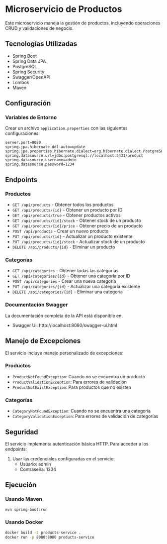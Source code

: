 # Microservicio de Productos

Este microservicio maneja la gestión de productos, incluyendo operaciones CRUD y validaciones de negocio.

## Tecnologías Utilizadas

- Spring Boot
- Spring Data JPA
- PostgreSQL
- Spring Security
- Swagger/OpenAPI
- Lombok
- Maven

## Configuración

### Variables de Entorno

Crear un archivo `application.properties` con las siguientes configuraciones:

```properties
server.port=8080
spring.jpa.hibernate.ddl-auto=update
spring.jpa.properties.hibernate.dialect=org.hibernate.dialect.PostgreSQLDialect
spring.datasource.url=jdbc:postgresql://localhost:5431/product
spring.datasource.username=admin
spring.datasource.password=1234
```

## Endpoints

### Productos

- `GET /api/products` - Obtener todos los productos
- `GET /api/products/{id}` - Obtener un producto por ID
- `GET /api/products/true` - Obtener productos activos
- `GET /api/products/{id}/stock` - Obtener stock de un producto
- `GET /api/products/{id}/price` - Obtener precio de un producto
- `POST /api/products` - Crear un nuevo producto
- `PUT /api/products/{id}` - Actualizar un producto existente
- `PUT /api/products/{id}/stock` - Actualizar stock de un producto
- `DELETE /api/products/{id}` - Eliminar un producto

### Categorías

- `GET /api/categories` - Obtener todas las categorías
- `GET /api/categories/{id}` - Obtener una categoría por ID
- `POST /api/categories` - Crear una nueva categoría
- `PUT /api/categories/{id}` - Actualizar una categoría existente
- `DELETE /api/categories/{id}` - Eliminar una categoría

### Documentación Swagger

La documentación completa de la API está disponible en:
- Swagger UI: http://localhost:8080/swagger-ui.html

## Manejo de Excepciones

El servicio incluye manejo personalizado de excepciones:

### Productos
- `ProductNotFoundException`: Cuando no se encuentra un producto
- `ProductValidationException`: Para errores de validación
- `ProductNotExistException`: Para productos que no existen

### Categorías
- `CategoryNotFoundException`: Cuando no se encuentra una categoría
- `CategoryValidationException`: Para errores de validación de categorías

## Seguridad

El servicio implementa autenticación básica HTTP. Para acceder a los endpoints:

1. Usar las credenciales configuradas en el servicio:
   - Usuario: admin
   - Contraseña: 1234

## Ejecución

### Usando Maven
```bash
mvn spring-boot:run
```

### Usando Docker
```bash
docker build -t products-service .
docker run -p 8080:8080 products-service
```